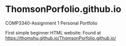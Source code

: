 # ThomsonPorfolio.github.io
COMP3340-Assignment 1 Personal Portfolio

First simple beginner HTML website: Found at https://thomshu.github.io/ThomsonPorfolio.github.io/
